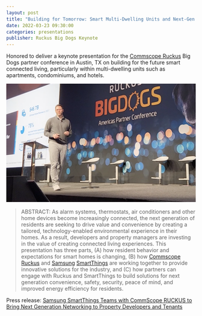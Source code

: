 ```yaml
---
layout: post
title: "Building for Tomorrow: Smart Multi-Dwelling Units and Next-Gen Resident Experiences"
date: 2022-03-23 09:30:00
categories: presentations
publisher: Ruckus Big Dogs Keynote
---
```


Honored to deliver a keynote presentation for the [Commscope Ruckus][ln1] Big Dogs partner conference in Austin, TX on building for the future smart connected living, particularly within multi-dwelling units such as apartments, condominiums, and hotels.

<p><img src="/images/MDB-stage-ruckus-big-dogs.png" /></p>

> ABSTRACT: As alarm systems, thermostats, air conditioners and other home devices become increasingly connected, the next generation of residents are seeking to drive value and convenience by creating a tailored, technology-enabled environmental experience in their homes. As a result, developers and property managers are investing in the value of creating connected living experiences. This presentation has three parts, (A) how resident behavior and expectations for smart homes is changing, (B) how [Commscope Ruckus][ln1] and [Samsung][ln2] [SmartThings][ln3] are working together to provide innovative solutions for the industry, and (C) how partners can engage with Ruckus and SmartThings to build solutions for next generation convenience, safety, security, peace of mind, and improved energy efficiency for residents.

Press release: [Samsung SmartThings Teams with CommScope RUCKUS to Bring Next Generation Networking to Property Developers and Tenants][ln4]

[ln1]: https://www.commscope.com/ruckus/
[ln2]: https://www.samsung.com/us/
[ln3]: https://www.smartthings.com/
[ln4]: https://news.samsung.com/us/samsung-smartthings-teams-with-commscope-ruckus-to-bring-next-generation-networking-to-property-developers-and-tenants/

